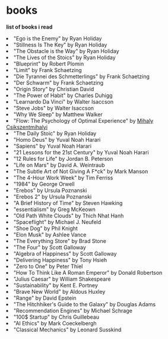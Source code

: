# books
**list of books i read**

<li>"Ego is the Enemy" <span>by Ryan Holiday</span></li>
	<li>"Stillness Is The Key" <span>by Ryan Holiday</span></li>
	<li>"The Obstacle is the Way" <span>by Ryan Holiday</span></li>
	<li>"The Lives of the Stoics" by <span>Ryan Holiday</span></li>
	<li>"Blueprint" <span>by Robert Plomin</span></li>
	<li>"Limit" <span>by Frank Schaetzing</span></li>
	<li>"Die Tyrannei des Schmetterlings" <span>by Frank Schaetzing</span></li>
	<li>"Der Schwarm" <span>by Frank Schaetzing</span></li>
	<li>"Origin Story" <span>by Christian David</span></li>
	<li>"The Power of Habit" <span>by Charles Duhigg</span></li>
	<li>"Learnardo Da Vinci" <span>by Walter Isaccson</span></li>
	<li>"Steve Jobs" <span>by Walter Isaccson</span></li>
	<li>"Why We Sleep" <span>by Matthew Walker</span></li>
	<li>"Flow: The Psychology of Optimal Experience" <span>by <a href = "https://www.youtube.com/watch?v=j0cMiX4sMvI">Mihaly Csikszentmihalyi</a></span></li>
	<li>"The Daily Stoic" <span>by Ryan Holiday<span></li>
	<li>"Homo Deus" <span>by Yuval Noah Harari<span></li>
	<li>"Sapiens" <span>by Yuval Noah Harari</span></li>
	<li>"21 Lessons for the 21st Century" <span>by Yuval Noah Harari</span></li>
	<li>"12 Rules for Life" <span>by Jordan B. Peterson</span></li>
	<li>"Life on Mars" <span>by David A. Weintraub</span></li>
	<li>"The Subtle Art of Not Giving A F*ck" <span>by Mark Manson</span></li>
	<li>"The 4-Hour Work Week" <span>by Tim Ferriss</span></li>
	<li>"1984" <span>by George Orwell</span></li>
	<li>"Erebos" <span>by Ursula Poznanski</span></li>
	<li>"Erebos 2" <span>by Ursula Poznanski</span></li>
	<li>"A Brief History of Time" <span>by Steven Hawking</span></li>
	<li>"essentialism" <span>by Greg McKeown</span></li>
	<li>"Old Path White Clouds" <span>by Thich Nhat Hanh</span></li>
	<li>"Spaceflight" <span>by Michael J. Neufeld</span></li>
	<li>"Shoe Dog" <span>by Phil Knight</span></li>
	<li>"Elon Musk" <span>by Ashlee Vance</span></li>
	<li>"The Everything Store" <span>by Brad Stone</span></li>
	<li>"The Four" <span>by Scott Galloway</span></li>
	<li>"Algebra of Happiness" <span>by Scott Galloway</span></li>
	<li>"Delivering Happiness" <span>by Tony Hsieh</span></li>
	<li>"Zero to One" <span>by Peter Thiel</span></li>
	<li>"How To Think Like A Roman Emperor" <span>by Donald Robertson</span></li>
	<li>"Julius Caesar" <span>by William Shakespeare</span></li>
	<li>"Sustainability" <span>by Kent E. Portney</span></li>
	<li>"Brave New World" <span>by Aldous Huxley</span></li>
	<li>"Range" <span>by David Epstein</span></li>
	<li>"The Hitchhiker's Guide to the Galaxy" <span>by Douglas Adams</span></li>
	<li>"Recommendation Engines" <span>by Michael Schrage</span></li>	
	<li>"100$ Startup" <span>by Chris Guillebeau</span></li>
	<li>"AI Ethics" <span>by Mark Coeckelbergh</span></li>
	<li>"Classical Mechanics" <span>by Leonard Susskind</span></li>
